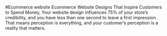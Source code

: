 #Ecommerce website
Ecommerce Website Designs That Inspire Customers to Spend Money, Your website design influences 75% of your store’s credibility, and you have less than one second to leave a first impression. That means perception is everything, and your customer’s perception is a reality that matters.
